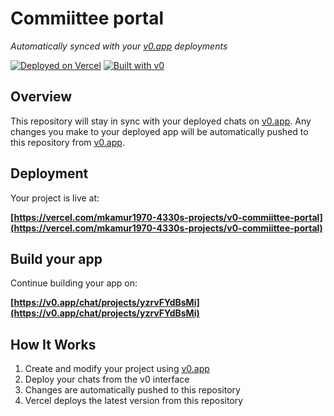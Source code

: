 # Commiittee portal

*Automatically synced with your [v0.app](https://v0.app) deployments*

[![Deployed on Vercel](https://img.shields.io/badge/Deployed%20on-Vercel-black?style=for-the-badge&logo=vercel)](https://vercel.com/mkamur1970-4330s-projects/v0-commiittee-portal)
[![Built with v0](https://img.shields.io/badge/Built%20with-v0.app-black?style=for-the-badge)](https://v0.app/chat/projects/yzrvFYdBsMi)

## Overview

This repository will stay in sync with your deployed chats on [v0.app](https://v0.app).
Any changes you make to your deployed app will be automatically pushed to this repository from [v0.app](https://v0.app).

## Deployment

Your project is live at:

**[https://vercel.com/mkamur1970-4330s-projects/v0-commiittee-portal](https://vercel.com/mkamur1970-4330s-projects/v0-commiittee-portal)**

## Build your app

Continue building your app on:

**[https://v0.app/chat/projects/yzrvFYdBsMi](https://v0.app/chat/projects/yzrvFYdBsMi)**

## How It Works

1. Create and modify your project using [v0.app](https://v0.app)
2. Deploy your chats from the v0 interface
3. Changes are automatically pushed to this repository
4. Vercel deploys the latest version from this repository
